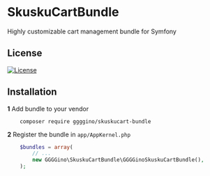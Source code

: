 # SkuskuCartBundle

Highly customizable cart management bundle for Symfony

## License

[![License](https://poser.pugx.org/liuggio/ExcelBundle/license.png)](LICENSE)

## Installation

**1**  Add bundle to your vendor

``` shell
    composer require ggggino/skuskucart-bundle
``` 

**2** Register the bundle in ``app/AppKernel.php``

``` php
    $bundles = array(
        // ...
        new GGGGino\SkuskuCartBundle\GGGGinoSkuskuCartBundle(),
    );
```